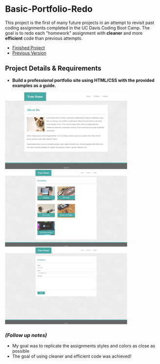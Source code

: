 # Basic-Portfolio-Redo
<p>This project is the first of many future projects in an attempt to revisit past coding assignments completed in the UC Davis Coding Boot Camp. The goal is to redo each "homework" assignment with <strong>cleaner</strong> and more <strong>efficient</strong> code than previous attempts.</p>
 <ul>
   <li>
     <a href="https://bksaechao.github.io/Basic-Portfolio-Redo/">Finished Project</a>
   </li>
   <li>
     <a href="https://bksaechao.github.io/Basic-Portfolio/">Previous Version</a>
   </li>
 </ul>

## Project Details & Requirements
<ul>
<li>
<strong>Build a professional portfolio site using HTML/CSS with the provided examples as a guide.</strong>
</li>
</ul>


<p float="left">
<img src="assets/images/portfolio-about-me.png" height="250" width="400" alt="portfolio">
<img src="assets/images/portfolio-gallery.png" height="250" width="400" alt="projects">
<img src="assets/images/portfolio-contact.png" height="250" width="400" alt="contact">
</p>

### *(Follow up notes)*
<ul>
  <li>
    My goal was to replicate the assignments styles and colors as close as possible
  </li>
  <li>
    The goal of using cleaner and efficient code was achieved!
  </li>
</ul>
